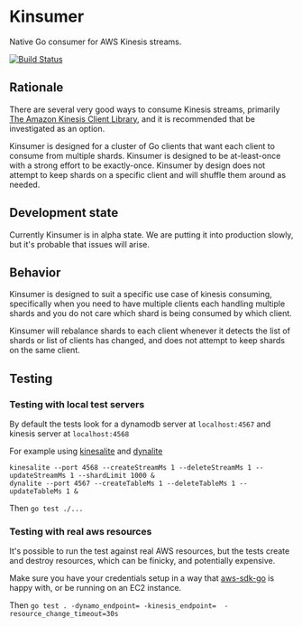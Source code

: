 # Kinsumer

Native Go consumer for AWS Kinesis streams.

[![Build Status](https://travis-ci.org/TwitchScience/kinsumer.svg?branch=master)](https://travis-ci.org/TwitchScience/kinsumer)

## Rationale
There are several very good ways to consume Kinesis streams, primarily [The Amazon Kinesis Client Library](http://docs.aws.amazon.com/kinesis/latest/dev/developing-consumers-with-kcl.html), and it is recommended that be investigated as an option.

Kinsumer is designed for a cluster of Go clients that want each client to consume from multiple shards. Kinsumer is designed to be at-least-once with a strong effort to be exactly-once. Kinsumer by design does not attempt to keep shards on a specific client and will shuffle them around as needed.

## Development state
Currently Kinsumer is in alpha state. We are putting it into production slowly, but it's probable that issues will arise.

## Behavior
Kinsumer is designed to suit a specific use case of kinesis consuming, specifically when you need to have multiple clients each handling multiple shards and you do not care which shard is being consumed by which client.

Kinsumer will rebalance shards to each client whenever it detects the list of shards or list of clients has changed, and does not attempt to keep shards on the same client.

## Testing

### Testing with local test servers
By default the tests look for a dynamodb server at `localhost:4567` and kinesis server at `localhost:4568`


For example using [kinesalite](https://github.com/mhart/kinesalite) and [dynalite](https://github.com/mhart/dynalite)
```
kinesalite --port 4568 --createStreamMs 1 --deleteStreamMs 1 --updateStreamMs 1 --shardLimit 1000 &
dynalite --port 4567 --createTableMs 1 --deleteTableMs 1 --updateTableMs 1 &
```
Then `go test ./...`

### Testing with real aws resources
It's possible to run the test against real AWS resources, but the tests create and destroy resources, which can be finicky, and potentially expensive.

Make sure you have your credentials setup in a way that [aws-sdk-go](https://github.com/aws/aws-sdk-go) is happy with, or be running on an EC2 instance.

Then `go test . -dynamo_endpoint= -kinesis_endpoint=  -resource_change_timeout=30s`
